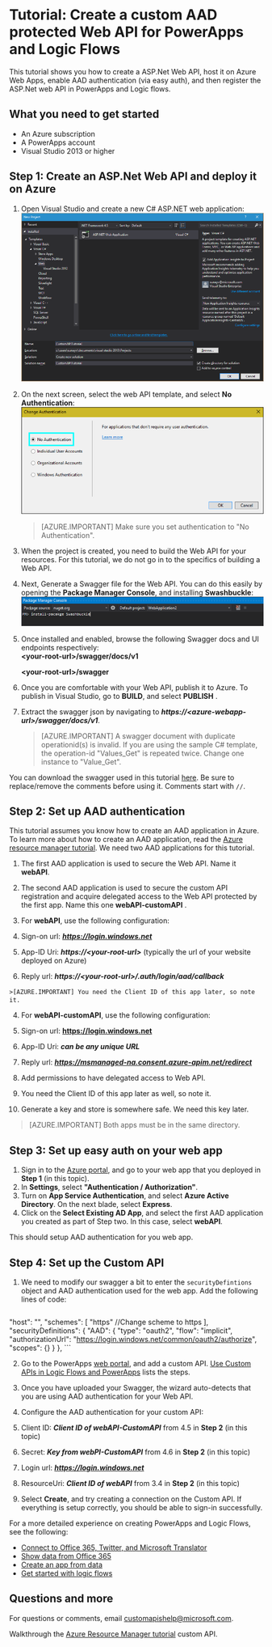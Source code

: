 <properties
	pageTitle="Tutorial: Create a custom API using an ASP.Net web app in PowerApps and Logic Flows | Microsoft Azure"
	description="ASP.Net web app tutorial to create a custom API in PowerApps and Logic Flows"
	services=""
    suite="powerapps"
	documentationCenter="" 
	authors="sunaysv"
	manager="erikre"
	editor=""/>

<tags
   ms.service="powerapps"
   ms.devlang="na"
   ms.topic="article"
   ms.tgt_pltfrm="na"
   ms.workload="na" 
   ms.date="04/13/2016"
   ms.author="mandia"/>

# Tutorial: Create a custom AAD protected Web API for PowerApps and Logic Flows

This tutorial shows you how to create a ASP.Net Web API, host it on Azure Web Apps, enable AAD authentication (via easy auth), and then register the ASP.Net web API in PowerApps and Logic flows. 

## What you need to get started

* An Azure subscription
* A PowerApps account
* Visual Studio 2013 or higher

## Step 1: Create an ASP.Net Web API and deploy it on Azure
1. Open Visual Studio and create a new C# ASP.NET web application:  
![](./media/customapi-web-api-tutorial/newwebapp.png "New WebApp")

2. On the next screen, select the web API template, and select **No Authentication**:  
![](./media/customapi-web-api-tutorial/noauth.png "No Authorization")

	>[AZURE.IMPORTANT] Make sure you set authentication to "No Authentication".

3. When the project is created, you need to build the Web API for your resources. For this tutorial, we do not go in to the specifics of building a Web API.

4. Next, Generate a Swagger file for the Web API. You can do this easily by opening the __Package Manager Console__, and installing __Swashbuckle__:  
![](./media/customapi-web-api-tutorial/swashbuckle-console.png "Swashbuckle console")

5. Once installed and enabled, browse the following Swagger docs and UI endpoints respectively:  
 **\<your-root-url\>/swagger/docs/v1**  

 	**\<your-root-url\>/swagger**  

6. Once you are comfortable with your Web API, publish it to Azure. To publish in Visual Studio, go to **BUILD**, and select **PUBLISH** .

7. Extract the swagger json by navigating to ***https://\<azure-webapp-url\>/swagger/docs/v1***.  

	> [AZURE.IMPORTANT] A swagger document with duplicate operationid(s) is invalid. If you are using the sample C# template, the operation-id "Values_Get" is repeated twice. Change one instance to "Value_Get".


You can download the swagger used in this tutorial [here][6]. Be sure to replace/remove the comments before using it. Comments start with `//`.

## Step 2: Set up AAD authentication

This tutorial assumes you know how to create an AAD application in Azure. To learn more about how to create an AAD application, read the [Azure resource manager tutorial](customapi-azure-resource-manager-tutorial.md). We need two AAD applications for this tutorial. 

1. The first AAD application is used to secure the Web API. Name it **webAPI**.
2. The second AAD application is used to secure the custom API registration and acquire delegated access to the Web API protected by the first app. Name this one **webAPI-customAPI** .
3. For **webAPI**, use the following configuration:  

  1. Sign-on url: ***https://login.windows.net***
  2. App-ID Uri: ***https://\<your-root-url\>*** (typically the url of your website deployed on Azure)
  3. Reply url: ***https://\<your-root-url\>/.auth/login/aad/callback***  
  
	>[AZURE.IMPORTANT] You need the Client ID of this app later, so note it.

4. For **webAPI-customAPI**, use the following configuration:  
  
  1. Sign-on url: **https://login.windows.net**
  2. App-ID Uri: ***can be any unique URL***
  3. Reply url: ***https://msmanaged-na.consent.azure-apim.net/redirect***
  4. Add permissions to have delegated access to Web API.
  5. You need the Client ID of this app later as well, so note it.
  6. Generate a key and store is somewhere safe. We need this key later.

>[AZURE.IMPORTANT] Both apps must be in the same directory.

## Step 3: Set up easy auth on your web app

1. Sign in to the [Azure portal](https://portal.azure.com), and go to your web app that you deployed in **Step 1** (in this topic).
2. In **Settings**, select **"Authentication / Authorization"**.
3. Turn on **App Service Authentication**, and select **Azure Active Directory**.  On the next blade, select **Express**.  
4. Click on the **Select Existing AD App**, and select the first AAD application you created as part of Step two. In this case, select **webAPI**.

This should setup AAD authentication for you web app.

## Step 4: Set up the Custom API 

1. We need to modify our swagger a bit to enter the `securityDefintions` object and AAD authentication used for the web app. Add the following lines of code: 

	```javascript
  "host": "<your-root-url>",
  "schemes": [
    "https"						//Change scheme to https 
  ],
  "securityDefinitions": {
    "AAD": {
      "type": "oauth2",
      "flow": "implicit",
      "authorizationUrl": "https://login.windows.net/common/oauth2/authorize",
      "scopes": {}
    }
  },
	```

2. Go to the PowerApps [web portal][1], and add a custom API.  [Use Custom APIs in Logic Flows and PowerApps](register-custom-api.md) lists the steps.

3. Once you have uploaded your Swagger, the wizard auto-detects that you are using AAD authentication for your Web API.

4. Configure the AAD authentication for your custom API:  

  1. Client ID: ***Client ID of webAPI-CustomAPI*** from 4.5 in **Step 2** (in this topic)
  2. Secret: ***Key from webPI-CustomAPI*** from 4.6 in **Step 2** (in this topic)
  3. Login url: ***https://login.windows.net***
  4. ResourceUri: ***Client ID of webAPI*** from 3.4 in **Step 2** (in this topic)

5. Select **Create**, and try creating a connection on the Custom API. If everything is setup correctly, you should be able to sign-in successfully. 

For a more detailed experience on creating PowerApps and Logic Flows, see the following: 

- [Connect to Office 365, Twitter, and Microsoft Translator](powerapps-api-functions.md)
- [Show data from Office 365](show-office-data.md)
- [Create an app from data](get-started-create-from-data.md)
- [Get started with logic flows](using-logic-flows.md)

## Questions and more 
For questions or comments, email [customapishelp@microsoft.com](mailto:customapishelp@microsoft.com).

Walkthrough the [Azure Resource Manager tutorial](customapi-azure-resource-manager-tutorial.md) custom API.

<!--Reference links in article-->
[1]: https://web.powerapps.com
[6]: http://pwrappssamples.blob.core.windows.net/samples/webAPI.json
